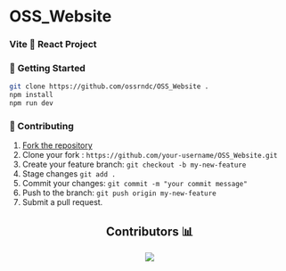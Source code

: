 # OSS_Website

### Vite 🤝 React Project

### 🚀 **Getting Started**

```sh
git clone https://github.com/ossrndc/OSS_Website .
npm install
npm run dev
```

### 🤝 Contributing

1. [Fork the repository](https://github.com/ossrndc/OSS_Website/fork 'Fork the repository')
2. Clone your fork : `https://github.com/your-username/OSS_Website.git`
3. Create your feature branch: `git checkout -b my-new-feature`
4. Stage changes `git add .`
5. Commit your changes: `git commit -m "your commit message"`
6. Push to the branch: `git push origin my-new-feature`
7. Submit a pull request.

<h2 align="center"><b>Contributors 📊 </b></h2>

<p align="center">
<a href="https://github.com/ossrndc/OSS_Website/graphs/contributors">
  <img src="https://contrib.rocks/image?repo=ossrndc/OSS_Website" />
</a>
</p>
